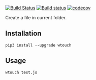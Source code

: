 [![Build Status](https://travis-ci.org/Frederick-S/wtouch.svg?branch=master)](https://travis-ci.org/Frederick-S/wtouch) [![Build status](https://ci.appveyor.com/api/projects/status/tuer596nni9yje6o/branch/master?svg=true)](https://ci.appveyor.com/project/Frederick-S/wtouch/branch/master) [![codecov](https://codecov.io/gh/Frederick-S/wtouch/branch/master/graph/badge.svg)](https://codecov.io/gh/Frederick-S/wtouch)

Create a file in current folder.

## Installation
```
pip3 install --upgrade wtouch
```

## Usage
```
wtouch test.js
```
